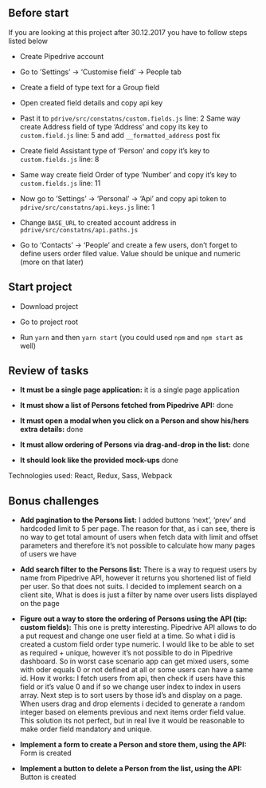 ## Before start

If you are looking at this project after 30.12.2017 you have to follow steps listed below

* Create Pipedrive account

* Go to ’Settings’ -> ‘Customise field’ -> People tab

* Create a field of type text for a Group field

* Open created field details and copy api key

* Past it to `pdrive/src/constatns/custom.fields.js` line: 2
Same way create Address field of type ‘Address’ and copy its key to `custom.field.js` line: 5 and add `__formatted_address` post fix

* Create field Assistant type of ‘Person’ and copy it’s key to `custom.fields.js` line: 8

* Same way create field Order of type ’Number’ and copy it’s key to `custom.fields.js` line: 11

* Now go to ’Settings’ -> ‘Personal’ -> ‘Api’ and copy api token to `pdrive/src/constatns/api.keys.js` line: 1

* Change `BASE_URL` to created account address in `pdrive/src/constatns/api.paths.js`

* Go to ‘Contacts’ -> ‘People’ and create a few users, don’t forget to define users order filed value. Value should be unique and numeric (more on that later)

## Start project 

* Download project

* Go to project root

* Run `yarn` and then `yarn start` (you could used `npm` and `npm start` as well)

## Review of tasks

* **It must be a single page application:** it is a single page application

* **It must show a list of Persons fetched from Pipedrive API:** done

* **It must open a modal when you click on a Person and show his/hers extra details:** done

* **It must allow ordering of Persons via drag-and-drop in the list:** done

* **It should look like the provided mock-ups** done

Technologies used: React, Redux, Sass, Webpack

## Bonus challenges

* **Add pagination to the Persons list:** I added buttons ‘next’, ‘prev’ and hardcoded limit to 5 per page. The reason for that, as i can see, there is no way to get total amount of users when fetch data with limit and offset parameters and therefore it’s not possible to calculate how many pages of users we have

* **Add search filter to the Persons list:** There is a way to request users by name from Pipedrive API, however it returns you shortened list of field per user. So that does not suits. I decided to implement search on a client site, What is does is just a filter by name over users lists displayed on the page

* **Figure out a way to store the ordering of Persons using the API (tip: custom fields):** This one is pretty interesting. Pipedrive API allows to do a put request and change one user field at a time. So what i did is created a custom field order type numeric. I would like to be able to set as required + unique, however it’s not possible to do in Pipedrive dashboard. So in worst case scenario app can get mixed users, some with oder equals 0 or not defined at all or some users can have a same id. How it works: I fetch users from api, then check if users have this field or it’s value 0 and if so we change user index to index in users array. Next step is to sort users by those id’s and display on a page. When users drag and drop elements i decided to generate a random integer based on elements previous and next items order field value. This solution its not perfect, but in real live it would be reasonable to make order field mandatory and unique.

* **Implement a form to create a Person and store them, using the API:** Form is created

* **Implement a button to delete a Person from the list, using the API:** Button is created